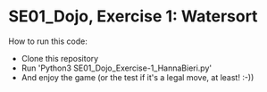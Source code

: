 # SE01_Dojo, Exercise 1: Watersort

How to run this code:
- Clone this repository 
- Run 'Python3 SE01_Dojo_Exercise-1_HannaBieri.py'
- And enjoy the game (or the test if it's a legal move, at least! :-))
